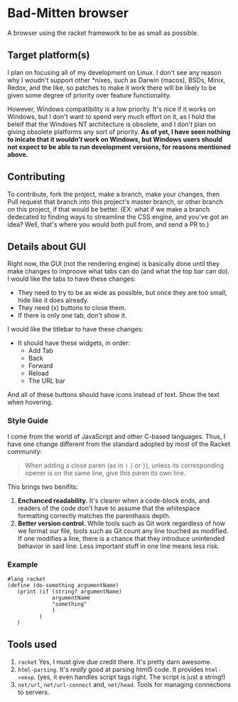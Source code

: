 # Bad-Mitten browser

A browser using the racket framework to be as small as possible.

## Target platform(s)

I plan on focusing all of my development on Linux. I don't see any reason why I
woudn't support other \*nixes, such as Darwin (macos), BSDs, Minix, Redox, and
the like, so patches to make it work there will be likely to be given some
degree of priority over feature functionality.

However, Windows compatibility is a low priority. It's nice if it works on
Windows, but I don't want to spend very much effort on it, as I hold the beleif
that the Windows NT architecture is obsolete, and I don't plan on giving
obsolete platforms any sort of priority.
**As of yet, I have seen nothing to inicate that it _wouldn't_ work on Windows,
but Windows users should not expect to be able to run development versions, for
reasons mentioned above.**

## Contributing

To contribute, fork the project, make a branch, make your changes, then Pull
request that branch into this project's master branch, or other branch on this
project, if that would be better. (EX: what if we make a branch dedecated to
finding ways to streamline the CSS engine, and you've got an idea? Well, that's
where you would both pull from, and send a PR to.)

## Details about GUI

Right now, the GUI (not the rendering engine) is basically done until they make
changes to improove what tabs can do (and what the top bar can do).
I would like the tabs to have these changes:

- They need to try to be as wide as possible, but once they are too small, hide
  like it does already.
- They need (x) buttons to close them.
- If there is only one tab, don't show it.

I would like the titlebar to have these changes:

- It should have these widgets, in order:
  -  Add Tab
  -  Back
  -  Forward
  -  Reload
  -  The URL bar

And all of these buttons should have icons instead of text. Show the text when
hovering.

### Style Guide

I come from the world of JavaScript and other C-based languages. Thus, I have
one change different from the standard adopted by most of the Racket community:

> When adding a close paren (as in `)` `]` or `}`), unless its corresponding
> opener is on the same line, give this paren its own line.

This brings two benifits:

1. **Enchanced readability.** It's clearer when a code-block ends, and readers
   of the code don't have to assume that the whitespace formatting correctly
   matches the parenthasis depth.
2. **Better version control.** While tools such as Git work regardless of how
   we format our file, tools such as Git count any line touched as modified. 
   If one modifies a line, there is a chance that they introduce unintended
   behavior in said line. Less important stuff in one line means less risk.

### Example

```racket
#lang racket
(define (do-something argumentName)
   (print (if (string? argumentName)
              argumentName
              "something"
              )
          )
   )
```

## Tools used

1. `racket` Yes, I must give due credit there. It's pretty darn awesome.
2. `html-parsing`. It's _really_ good at parsing html5 code. 
   It provides `html->xexp`. (yes, it even handles script tags right. The 
   script is just a string!)
3. `net/url`, `net/url-connect` and, `net/head`. Tools for managing connections
   to servers.

